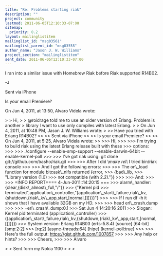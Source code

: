 ```yaml
---
title: "Re: Problems starting riak"
description: ""
project: community
lastmod: 2011-06-05T12:10:33-07:00
sitemap:
  priority: 0.2
layout: mailinglistitem
mailinglist_id: "msg03561"
mailinglist_parent_id: "msg03558"
author_name: "Jason J. W. Williams"
project_section: "mailinglistitem"
sent_date: 2011-06-05T12:10:33-07:00
---
```



I ran into a similar issue with Homebrew Riak before Riak supported R14B02. 

-J

Sent via iPhone

Is your email Premiere?

On Jun 4, 2011, at 13:50, Alvaro Videla  wrote:

&gt; 
&gt; Hi,
&gt; 
&gt; @roidrage told me to use an older version of Erlang. Problem is another 
&gt; library I want to use only compiles with latest Erlang.
&gt; 
&gt; On Jun 4, 2011, at 10:48 PM, Jason J. W. Williams wrote:
&gt; 
&gt;&gt; Have you tried with Erlang R14B02?
&gt;&gt; 
&gt;&gt; Sent via iPhone
&gt;&gt; 
&gt;&gt; Is your email Premiere?
&gt;&gt; 
&gt;&gt; On Jun 4, 2011, at 5:25, Alvaro Videla  wrote:
&gt;&gt; 
&gt;&gt;&gt; Hi,
&gt;&gt;&gt; 
&gt;&gt;&gt; I'm trying to build riak using the latest Erlang release built with these 
&gt;&gt;&gt; options:
&gt;&gt;&gt; 
&gt;&gt;&gt; ./configure --enable-smp-support --enable-darwin-64bit --enable-kernel-poll
&gt;&gt;&gt; 
&gt;&gt;&gt; I've got riak using: git clone git://github.com/basho/riak.git
&gt;&gt;&gt; 
&gt;&gt;&gt; After I did \\*make rel\\* I tried bin/riak console
&gt;&gt;&gt; 
&gt;&gt;&gt; And I got the following errors:
&gt;&gt;&gt; 
&gt;&gt;&gt; The on\\_load function for module bitcask\\_nifs returned {error,
&gt;&gt;&gt; {bad\\_lib,
&gt;&gt;&gt; "Library version (1.0) 
&gt;&gt;&gt; not compatible (with 2.2)."}}
&gt;&gt;&gt; 
&gt;&gt;&gt; And:
&gt;&gt;&gt; 
&gt;&gt;&gt; =INFO REPORT==== 4-Jun-2011::14:20:15 ===
&gt;&gt;&gt; alarm\\_handler: {clear,{disk\\_almost\\_full,"/"}}
&gt;&gt;&gt; {"Kernel pid 
&gt;&gt;&gt; terminated",application\\_controller,"{application\\_start\\_failure,riak\\_kv,{shutdown,{riak\\_kv\\_app,start,[normal,[]]}}}"}
&gt;&gt;&gt; 
&gt;&gt;&gt; If I run df -h it shows that I have available 32GB on my HD.
&gt;&gt;&gt; 
&gt;&gt;&gt; head erl\\_crash.dump 
&gt;&gt;&gt; 
&gt;&gt;&gt; =erl\\_crash\\_dump:0.1
&gt;&gt;&gt; Sat Jun 4 14:20:16 2011
&gt;&gt;&gt; Slogan: Kernel pid terminated (application\\_controller) 
&gt;&gt;&gt; ({application\\_start\\_failure,riak\\_kv,{shutdown,{riak\\_kv\\_app,start,[normal,[]]}}})
&gt;&gt;&gt; System version: Erlang R14B03 (erts-5.8.4) [source] [64-bit] [smp:2:2] 
&gt;&gt;&gt; [rq:2] [async-threads:64] [hipe] [kernel-poll:true]
&gt;&gt;&gt; 
&gt;&gt;&gt; Here's the full output: https://gist.github.com/1007857
&gt;&gt;&gt; 
&gt;&gt;&gt; Any help or hints?
&gt;&gt;&gt; 
&gt;&gt;&gt; Cheers,
&gt;&gt;&gt; 
&gt;&gt;&gt; Alvaro

&gt; 
&gt; Sent form my Nokia 1100
&gt; 
&gt; 
&gt; 

